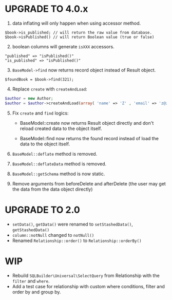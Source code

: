 UPGRADE TO 4.0.x
======================

1. data inflating will only happen when using accessor method.

```
$book->is_published; // will return the raw value from database.
$book->isPublished() // will return Boolean value (true or false)
```

2. boolean columns will generate `isXXX` accessors.

```
"published" => "isPublished()"
"is_published" => "isPublished()"
```

3. `BaseModel->find` now returns record object instead of Result object.

```
$foundBook = $book->find(321);
```

4. Replace `create` with `createAndLoad`:

```php
$author = new Author;
$author = $author->createAndLoad(array( 'name' => 'Z' , 'email' => 'z@z' , 'identity' => 'z' ));
```

5. Fix `create` and `find` logics:

    - BaseModel::create now returns Result object directly and don't reload
    created data to the object itself.

    - BaseModel::find now returns the found record instead of load the data 
    to the object itself.

6. `BaseModel::deflate` method is removed.
7. `BaseModel::deflateData` method is removed.
8. `BaseModel::getSchema` method is now static.
9. Remove arguments from beforeDelete and afterDelete (the user may get the data from the data object directly)


UPGRADE TO 2.0
======================

- `setData()`, `getData()` were renamed to `setStashedData()`, `getStashedData()`
- `column::notNull` changed to `notNull()`
- Renamed `Relationship::order()` to `Relationship::orderBy()`

WIP
======================

- Rebuild `SQLBuilder\Universal\SelectQuery` from Relationship with the `filter` and `where`.
- Add a test case for relationship with custom where conditions, filter and order by and group by.
